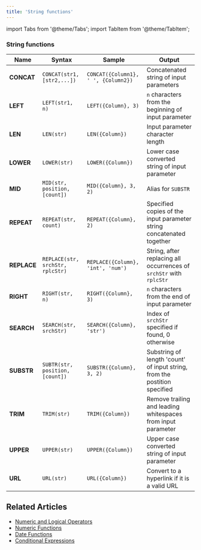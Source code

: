 ```yaml
---
title: 'String functions'
---
```

import Tabs from '@theme/Tabs';
import TabItem from '@theme/TabItem';

### String functions

| Name        | Syntax                           | Sample                              | Output                                                                    |
|-------------|----------------------------------|-------------------------------------|---------------------------------------------------------------------------|
| **CONCAT**  | `CONCAT(str1, [str2,...])`       | `CONCAT({Column1}, ' ', {Column2})` | Concatenated string of input parameters                                   |
| **LEFT**    | `LEFT(str1, n)`                  | `LEFT({Column}, 3)`                 | `n` characters from the beginning of input parameter                      |
| **LEN**     | `LEN(str)`                       | `LEN({Column})`                     | Input parameter character length                                          |
| **LOWER**   | `LOWER(str)`                     | `LOWER({Column})`                   | Lower case converted string of input parameter                            |
| **MID**     | `MID(str, position, [count])`    | `MID({Column}, 3, 2)`               | Alias for `SUBSTR`                                                        |
| **REPEAT**  | `REPEAT(str, count)`             | `REPEAT({Column}, 2)`               | Specified copies of the input parameter string concatenated together      |
| **REPLACE** | `REPLACE(str, srchStr, rplcStr)` | `REPLACE({Column}, 'int', 'num')`   | String, after replacing all occurrences of `srchStr` with `rplcStr`       |
| **RIGHT**   | `RIGHT(str, n)`                  | `RIGHT({Column}, 3)`                | `n` characters from the end of input parameter                            |
| **SEARCH**  | `SEARCH(str, srchStr)`           | `SEARCH({Column}, 'str')`           | Index of `srchStr` specified if found, 0 otherwise                        |
| **SUBSTR**  | `SUBTR(str, position, [count])`  | `SUBSTR({Column}, 3, 2)`            | Substring of length 'count' of input string, from the postition specified |
| **TRIM**    | `TRIM(str)`                      | `TRIM({Column})`                    | Remove trailing and leading whitespaces from input parameter              |
| **UPPER**   | `UPPER(str)`                     | `UPPER({Column})`                   | Upper case converted string of input parameter                            |
| **URL**     | `URL(str)`                       | `URL({Column})`                     | Convert to a hyperlink if it is a valid URL                               |


## Related Articles
- [Numeric and Logical Operators](015.operators.md)
- [Numeric Functions](020.numeric-functions.md)
- [Date Functions](040.date-functions.md)
- [Conditional Expressions](050.conditional-expressions.md)



